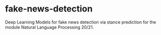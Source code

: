 # fake-news-detection
Deep Learning Models for fake news detection via stance prediction for the module Natural Language Processing 20/21.
